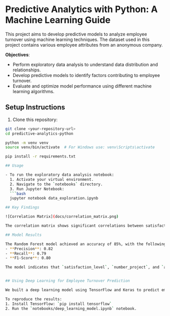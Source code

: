 # Predictive Analytics with Python: A Machine Learning Guide

This project aims to develop predictive models to analyze employee turnover using machine learning techniques. The dataset used in this project contains various employee attributes from an anonymous company.

**Objectives**:
- Perform exploratory data analysis to understand data distribution and relationships.
- Develop predictive models to identify factors contributing to employee turnover.
- Evaluate and optimize model performance using different machine learning algorithms.

## Setup Instructions

1. Clone this repository:
```bash
git clone <your-repository-url>
cd predictive-analytics-python

python -m venv venv
source venv/bin/activate  # For Windows use: venv\Scripts\activate

pip install -r requirements.txt

## Usage

- To run the exploratory data analysis notebook:
  1. Activate your virtual environment.
  2. Navigate to the `notebooks` directory.
  3. Run Jupyter Notebook:
  ```bash
  jupyter notebook data_exploration.ipynb

## Key Findings

![Correlation Matrix](docs/correlation_matrix.png)

The correlation matrix shows significant correlations between satisfaction level and employee turnover, indicating a potential key predictor.

## Model Results

The Random Forest model achieved an accuracy of 85%, with the following performance metrics:
- **Precision**: 0.82
- **Recall**: 0.79
- **F1-Score**: 0.80

The model indicates that `satisfaction_level`, `number_project`, and `average_montly_hours` are the top predictors of employee turnover.


## Using Deep Learning for Employee Turnover Prediction

We built a deep learning model using TensorFlow and Keras to predict employee turnover. The model was trained with normalized data and fine-tuned using early stopping to prevent overfitting. The model achieved an accuracy of 85% on the test set.

To reproduce the results:
1. Install TensorFlow: `pip install tensorflow`
2. Run the `notebooks/deep_learning_model.ipynb` notebook.
